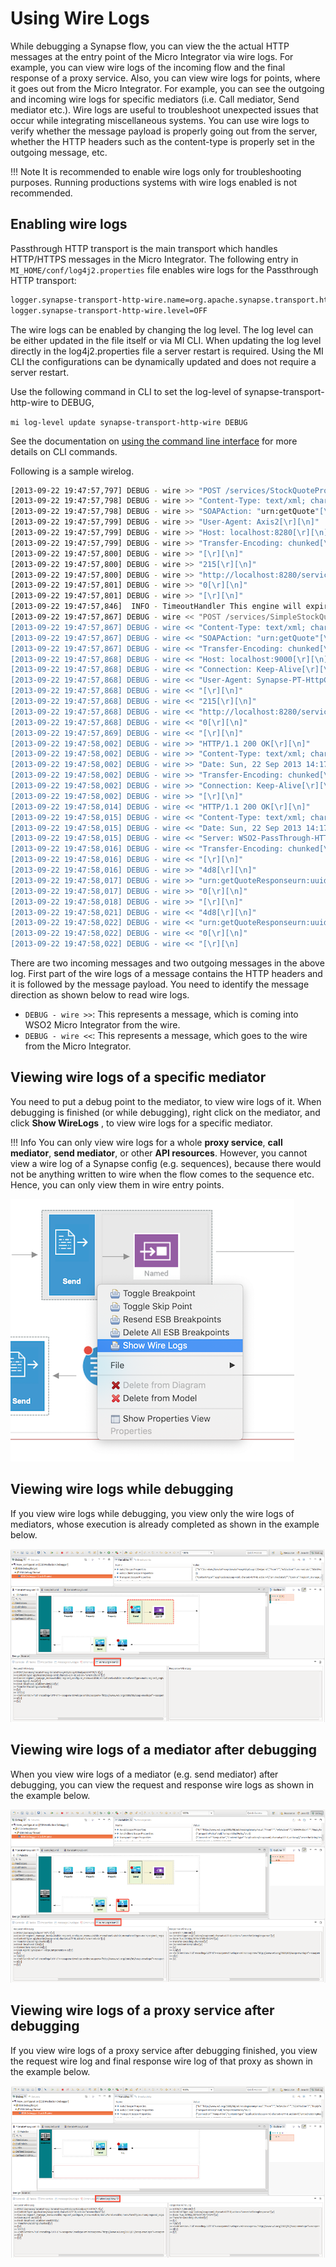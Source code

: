 # Using Wire Logs

While debugging a Synapse flow, you can view the the actual HTTP
messages at the entry point of the Micro Integrator via wire logs. For
example, you can view wire logs of the incoming flow and the final
response of a proxy service. Also, you can view wire logs for points,
where it goes out from the Micro Integrator. For example, you can see
the outgoing and incoming wire logs for specific mediators (i.e. Call
mediator, Send mediator etc.). Wire logs are useful to troubleshoot
unexpected issues that occur while integrating miscellaneous systems.
You can use wire logs to verify whether the message payload is properly
going out from the server, whether the HTTP headers such as the
content-type is properly set in the outgoing message, etc.
  
!!! Note
    It is recommended to enable wire logs only for troubleshooting purposes. Running productions systems with wire logs enabled is not recommended.  

## Enabling wire logs

Passthrough HTTP transport is the main transport which handles HTTP/HTTPS messages in the Micro Integrator. The following entry in `MI_HOME/conf/log4j2.properties` file enables wire logs for the Passthrough HTTP transport:

```xml
logger.synapse-transport-http-wire.name=org.apache.synapse.transport.http.wire
logger.synapse-transport-http-wire.level=OFF
```

The wire logs can be enabled by changing the log level. The log level can be either updated in the file itself or via MI CLI. When updating the log level directly in the log4j2.properties file a server restart is required. 
Using the MI CLI the configurations can be dynamically updated and does not require a server restart.

Use the following command in CLI to set the log-level of synapse-transport-http-wire to DEBUG,

```mi log-level update synapse-transport-http-wire DEBUG```

See the documentation on [using the command line interface](../administer-and-observe/using-the-command-line-interface.md) for more details on CLI commands.

Following is a sample wirelog.

```bash
[2013-09-22 19:47:57,797] DEBUG - wire >> "POST /services/StockQuoteProxy HTTP/1.1[\r][\n]"
[2013-09-22 19:47:57,798] DEBUG - wire >> "Content-Type: text/xml; charset=UTF-8[\r][\n]"
[2013-09-22 19:47:57,798] DEBUG - wire >> "SOAPAction: "urn:getQuote"[\r][\n]"
[2013-09-22 19:47:57,799] DEBUG - wire >> "User-Agent: Axis2[\r][\n]"
[2013-09-22 19:47:57,799] DEBUG - wire >> "Host: localhost:8280[\r][\n]"
[2013-09-22 19:47:57,799] DEBUG - wire >> "Transfer-Encoding: chunked[\r][\n]"
[2013-09-22 19:47:57,800] DEBUG - wire >> "[\r][\n]"
[2013-09-22 19:47:57,800] DEBUG - wire >> "215[\r][\n]"
[2013-09-22 19:47:57,800] DEBUG - wire >> "http://localhost:8280/services/StockQuoteProxyurn:uuid:9e1b0def-a24b-4fa2-8016-86cf3b458f67urn:getQuoteIBM[\r][\n]"
[2013-09-22 19:47:57,801] DEBUG - wire >> "0[\r][\n]"
[2013-09-22 19:47:57,801] DEBUG - wire >> "[\r][\n]"
[2013-09-22 19:47:57,846]  INFO - TimeoutHandler This engine will expire all callbacks after : 120 seconds, irrespective of the timeout action, after the specified or optional timeout
[2013-09-22 19:47:57,867] DEBUG - wire << "POST /services/SimpleStockQuoteService HTTP/1.1[\r][\n]"
[2013-09-22 19:47:57,867] DEBUG - wire << "Content-Type: text/xml; charset=UTF-8[\r][\n]"
[2013-09-22 19:47:57,867] DEBUG - wire << "SOAPAction: "urn:getQuote"[\r][\n]"
[2013-09-22 19:47:57,867] DEBUG - wire << "Transfer-Encoding: chunked[\r][\n]"
[2013-09-22 19:47:57,868] DEBUG - wire << "Host: localhost:9000[\r][\n]"
[2013-09-22 19:47:57,868] DEBUG - wire << "Connection: Keep-Alive[\r][\n]"
[2013-09-22 19:47:57,868] DEBUG - wire << "User-Agent: Synapse-PT-HttpComponents-NIO[\r][\n]"
[2013-09-22 19:47:57,868] DEBUG - wire << "[\r][\n]"
[2013-09-22 19:47:57,868] DEBUG - wire << "215[\r][\n]"
[2013-09-22 19:47:57,868] DEBUG - wire << "http://localhost:8280/services/StockQuoteProxyurn:uuid:9e1b0def-a24b-4fa2-8016-86cf3b458f67urn:getQuoteIBM[\r][\n]"
[2013-09-22 19:47:57,868] DEBUG - wire << "0[\r][\n]"
[2013-09-22 19:47:57,869] DEBUG - wire << "[\r][\n]"
[2013-09-22 19:47:58,002] DEBUG - wire >> "HTTP/1.1 200 OK[\r][\n]"
[2013-09-22 19:47:58,002] DEBUG - wire >> "Content-Type: text/xml; charset=UTF-8[\r][\n]"
[2013-09-22 19:47:58,002] DEBUG - wire >> "Date: Sun, 22 Sep 2013 14:17:57 GMT[\r][\n]"
[2013-09-22 19:47:58,002] DEBUG - wire >> "Transfer-Encoding: chunked[\r][\n]"
[2013-09-22 19:47:58,002] DEBUG - wire >> "Connection: Keep-Alive[\r][\n]"
[2013-09-22 19:47:58,002] DEBUG - wire >> "[\r][\n]"
[2013-09-22 19:47:58,014] DEBUG - wire << "HTTP/1.1 200 OK[\r][\n]"
[2013-09-22 19:47:58,015] DEBUG - wire << "Content-Type: text/xml; charset=UTF-8[\r][\n]"
[2013-09-22 19:47:58,015] DEBUG - wire << "Date: Sun, 22 Sep 2013 14:17:58 GMT[\r][\n]"
[2013-09-22 19:47:58,015] DEBUG - wire << "Server: WSO2-PassThrough-HTTP[\r][\n]"
[2013-09-22 19:47:58,016] DEBUG - wire << "Transfer-Encoding: chunked[\r][\n]"
[2013-09-22 19:47:58,016] DEBUG - wire << "[\r][\n]"
[2013-09-22 19:47:58,016] DEBUG - wire >> "4d8[\r][\n]"
[2013-09-22 19:47:58,017] DEBUG - wire >> "urn:getQuoteResponseurn:uuid:9e1b0def-a24b-4fa2-8016-86cf3b458f673.827143922330303-8.819296796724336-170.50810412063595170.73218944560944Sun Sep 22 19:47:57 IST 2013-170.472077024782785.562077973231586E7IBM Company178.0616712932281324.9438904049222641.9564266653777567195.61908401976004IBM6216[\r][\n]"
[2013-09-22 19:47:58,017] DEBUG - wire >> "0[\r][\n]"
[2013-09-22 19:47:58,018] DEBUG - wire >> "[\r][\n]"
[2013-09-22 19:47:58,021] DEBUG - wire << "4d8[\r][\n]"
[2013-09-22 19:47:58,022] DEBUG - wire << "urn:getQuoteResponseurn:uuid:9e1b0def-a24b-4fa2-8016-86cf3b458f673.827143922330303-8.819296796724336-170.50810412063595170.73218944560944Sun Sep 22 19:47:57 IST 2013-170.472077024782785.562077973231586E7IBM Company178.0616712932281324.9438904049222641.9564266653777567195.61908401976004IBM6216[\r][\n]"
[2013-09-22 19:47:58,022] DEBUG - wire << "0[\r][\n]"
[2013-09-22 19:47:58,022] DEBUG - wire << "[\r][\n]
```

There are two incoming messages and two outgoing messages in the above log. First part of the wire logs of a message contains the HTTP headers and it is followed by the message payload. You need to identify the message direction as shown below to read wire logs.

-   `DEBUG - wire >>`: This represents a message, which is coming into WSO2 Micro Integrator from the wire.
-   `DEBUG - wire <<`: This represents a message, which goes to the wire from the Micro Integrator.

## Viewing wire logs of a specific mediator

You need to put a debug point to the mediator, to view wire logs of it. When debugging is finished (or while debugging), right click on the mediator, and click **Show WireLogs** , to view wire logs for a specific mediator.

!!! Info
    You can only view wire logs for a whole **proxy service**, **call mediator**, **send mediator**, or other **API resources**. However, you cannot view a wire log of a Synapse config (e.g. sequences), because there would not be anything written to wire when the flow comes to the sequence etc. Hence, you can only view them in wire entry points.

![using wire logs](../assets/img/wire-logs/show-wire-logs.png) 

## Viewing wire logs while debugging

If you view wire logs while debugging, you view only the wire logs of mediators, whose execution is already completed as shown in the example below.

![using wire logs](../assets/img/wire-logs/while-debugging.png) 

## Viewing wire logs of a mediator after debugging

When you view wire logs of a mediator (e.g. send mediator) after debugging, you can view the request and response wire logs as shown in the example below.

![using wire logs](../assets/img/wire-logs/after-debugging.png) 

## Viewing wire logs of a proxy service after debugging

If you view wire logs of a proxy service after debugging finished, you view the request wire log and final response wire log of that proxy as shown in the example below.

![using wire logs](../assets/img/wire-logs/for-proxy.png)
